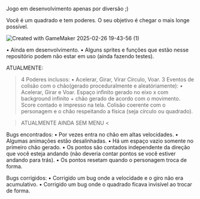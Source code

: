 Jogo em desenvolvimento apenas por diversão ;)

Você é um quadrado e tem poderes. O seu objetivo é chegar o mais longe possível.

![Created with GameMaker 2025-02-26 19-43-56 (1)](https://github.com/user-attachments/assets/1f5a106e-3102-4bfd-92b1-4a9a13f2e47a)


• Ainda em desenvolvimento.
• Alguns sprites e funções que estão nesse repositório podem não estar em uso (ainda fazendo testes).


ATUALMENTE:
> 4 Poderes inclusos:
• Acelerar, Girar, Virar Círculo, Voar.
> 3 Eventos de colisão com o chão(gerado proceduralmente e aleatóriamente):
• Acelerar, Girar e Voar.
> Espaço infinito gerado no eixo x com background infinito + chão gerado de acordo com o movimento.
> Score contado e impresso na tela.
> Colisão coerente com o personagem e o chão respeitando a física (seja círculo ou quadrado). 

> ATUALMENTE AINDA SEM MENU <

Bugs encontrados:
• Por vezes entra no chão em altas velocidades.
• Algumas animações estão desalinhadas.
• Há um espaço vazio somente no primeiro chão gerado.
• Os pontos são contados independente da direção que você esteja andando (não deveria contar pontos se você estiver andando para trás).
• Os pontos resetam quando o personagem troca de forma.

Bugs corrigidos:
• Corrigido um bug onde a velocidade e o giro não era acumulativo.
• Corrigido um bug onde o quadrado ficava invisível ao trocar de forma.

